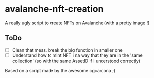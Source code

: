 # avalanche-nft-creation
A really ugly script to create NFTs on Avalanche (with a pretty image !)

## ToDo

- [ ] Clean that mess, break the big function in smaller one
- [ ] Understand how to mint NFT i na way that they are in the 'same collection' (so with the same AssetID if I understood correctly)

Based on a script made by the awesome cgcardona ;) 

